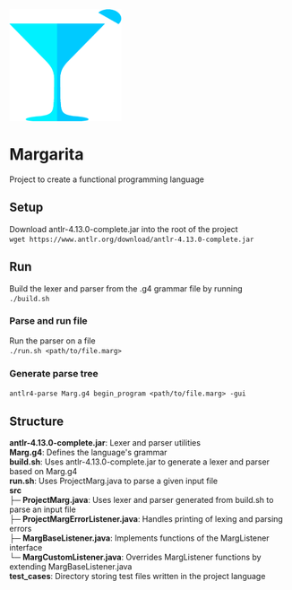 <img src="logos/marg_transparent.png"  width="200" height="200">

# Margarita
Project to create a functional programming language 

## Setup
Download antlr-4.13.0-complete.jar into the root of the project  
```wget https://www.antlr.org/download/antlr-4.13.0-complete.jar```  

## Run

Build the lexer and parser from the .g4 grammar file by running  
```./build.sh```

### Parse and run file
Run the parser on a file  
```./run.sh <path/to/file.marg>```

### Generate parse tree
```antlr4-parse Marg.g4 begin_program <path/to/file.marg> -gui```

## Structure

**antlr-4.13.0-complete.jar**: Lexer and parser utilities  
**Marg.g4**: Defines the language's grammar  
**build.sh**: Uses antlr-4.13.0-complete.jar to generate a lexer and parser based on Marg.g4  
**run.sh**: Uses ProjectMarg.java to parse a given input file  
**src**  
├─ **ProjectMarg.java**: Uses lexer and parser generated from build.sh to parse an input file  
├─ **ProjectMargErrorListener.java**: Handles printing of lexing and parsing errors  
├─ **MargBaseListener.java**: Implements functions of the MargListener interface  
└─ **MargCustomListener.java**: Overrides MargListener functions by extending MargBaseListener.java  
**test_cases**: Directory storing test files written in the project language    
